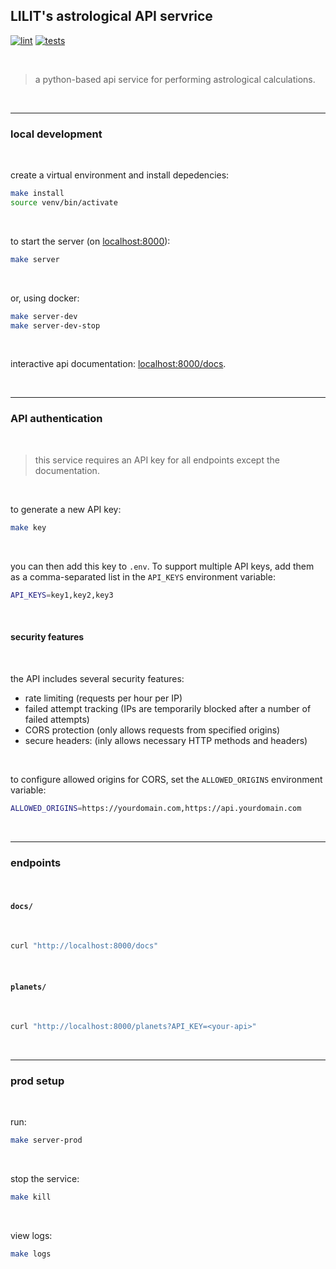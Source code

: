 ## LILIT's astrological API servrice
[![lint](https://github.com/lilit-org/service-astro/actions/workflows/lint.yml/badge.svg)](https://github.com/lilit-org/service-astro/actions/workflows/lint.yml)
[![tests](https://github.com/lilit-org/service-astro/actions/workflows/tests.yml/badge.svg)](https://github.com/lilit-org/service-astro/actions/workflows/tests.yml)

<br>

> a python-based api service for performing astrological calculations.

<br>

---

### local development

<br>

create a virtual environment and install depedencies:

```bash
make install
source venv/bin/activate
```

<br>

to start the server (on [localhost:8000](http://localhost:8000)):

```bash
make server
```

<br>

or, using docker:

```bash
make server-dev
make server-dev-stop
```

<br>

interactive api documentation: [localhost:8000/docs](http://localhost:8000/docs).

<br>

---

### API authentication

<br>

> this service requires an API key for all endpoints except the documentation. 

<br>

to generate a new API key:

```bash
make key
```

<br>

you can then add this key to `.env`. To support multiple API keys, add them as a comma-separated list in the `API_KEYS` environment variable:

```bash
API_KEYS=key1,key2,key3
```

<br>

#### security features

<br>

the API includes several security features:

- rate limiting (requests per hour per IP)
- failed attempt tracking (IPs are temporarily blocked after a number of failed attempts)
- CORS protection (only allows requests from specified origins)
- secure headers: (inly allows necessary HTTP methods and headers)

<br>

to configure allowed origins for CORS, set the `ALLOWED_ORIGINS` environment variable:

```bash
ALLOWED_ORIGINS=https://yourdomain.com,https://api.yourdomain.com
```

<br>

---

### endpoints

<br>

#### `docs/`

<br>

```bash
curl "http://localhost:8000/docs"
```    

<br>

#### `planets/`

<br>

```bash
curl "http://localhost:8000/planets?API_KEY=<your-api>"
```    

<br>

---

### prod setup

<br>

run:

```bash
make server-prod
```

<br>

stop the service:

```bash
make kill
```

<br>

view logs:

```bash
make logs
```
